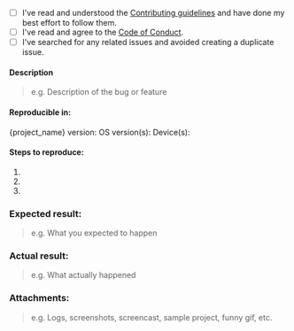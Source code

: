 * [ ] I've read and understood the [Contributing guidelines](https://github.com/slackapi/hubot-slack/blob/master/CONTRIBUTING.md) and have done my best effort to follow them.
* [ ] I've read and agree to the [Code of Conduct](https://github.com/slackapi/hubot-slack/blob/master/CODE_OF_CONDUCT.md).
* [ ] I've searched for any related issues and avoided creating a duplicate issue.

#### Description
> e.g. Description of the bug or feature

#### Reproducible in:
{project_name} version:
OS version(s):
Device(s):

#### Steps to reproduce:

1. 
2. 
3. 

### Expected result:
> e.g. What you expected to happen

### Actual result:
> e.g. What actually happened

### Attachments:
> e.g. Logs, screenshots, screencast, sample project, funny gif, etc.


